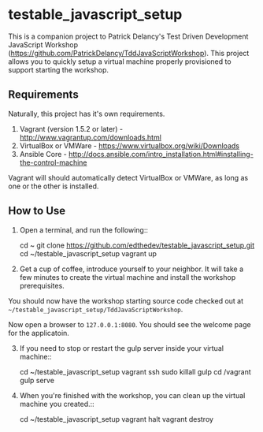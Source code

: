 testable_javascript_setup
=========================

This is a companion project to Patrick Delancy's Test Driven Development JavaScript Workshop (https://github.com/PatrickDelancy/TddJavaScriptWorkshop). This project allows you to quickly setup a virtual machine properly provisioned to support starting the workshop.

Requirements
-------------
Naturally, this project has it's own requirements.

1. Vagrant (version 1.5.2 or later) - http://www.vagrantup.com/downloads.html
2. VirtualBox or VMWare - https://www.virtualbox.org/wiki/Downloads
3. Ansible Core - http://docs.ansible.com/intro_installation.html#installing-the-control-machine

Vagrant will should automatically detect VirtualBox or VMWare, as long as one or the other is installed.

How to Use
-----------

1. Open a terminal, and run the following::

	cd ~
	git clone https://github.com/edthedev/testable_javascript_setup.git
	cd ~/testable_javascript_setup
	vagrant up

2. Get a cup of coffee, introduce yourself to your neighbor. It will take a few minutes to create the virtual machine and install the workshop prerequisites.

You should now have the workshop starting source code checked out at `~/testable_javascript_setup/TddJavaScriptWorkshop`. 

Now open a browser to `127.0.0.1:8080`. You should see the welcome page for the applicatoin.

3. If you need to stop or restart the gulp server inside your virtual machine::

	cd ~/testable_javascript_setup
	vagrant ssh
	sudo killall gulp
	cd /vagrant
	gulp serve

4. When you're finished with the workshop, you can clean up the virtual machine you created.::

	cd ~/testable_javascript_setup
	vagrant halt
	vagrant destroy

